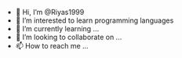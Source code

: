 - 👋 Hi, I’m @Riyas1999
- 👀 I’m interested to learn programming languages
- 🌱 I’m currently learning ...
- 💞️ I’m looking to collaborate on ...
- 📫 How to reach me ...

<!---
Riyas1999/Riyas1999 is a ✨ special ✨ repository because its `README.md` (this file) appears on your GitHub profile.
You can click the Preview link to take a look at your changes.
--->
